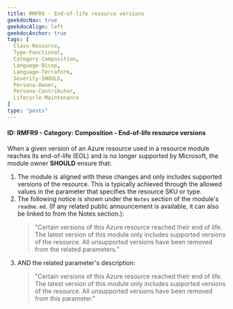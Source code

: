 ```yaml
---
title: RMFR9 - End-of-life resource versions
geekdocNav: true
geekdocAlign: left
geekdocAnchor: true
tags: [
  Class-Resource,
  Type-Functional,
  Category-Composition,
  Language-Bicep,
  Language-Terraform,
  Severity-SHOULD,
  Persona-Owner,
  Persona-Contributor,
  Lifecycle-Maintenance
]
type: "posts"
---
```


#### ID: RMFR9 - Category: Composition - End-of-life resource versions

When a given version of an Azure resource used in a resource module reaches its end-of-life (EOL) and is no longer supported by Microsoft, the module owner **SHOULD** ensure that:

1. The module is aligned with these changes and only includes supported versions of the resource. This is typically achieved through the allowed values in the parameter that specifies the resource SKU or type.
2. The following notice is shown under the `Notes` section of the module's `readme.md`. (If any related public announcement is available, it can also be linked to from the Notes section.):
    > "Certain versions of this Azure resource reached their end of life. The latest version of this module only includes supported versions of the resource. All unsupported versions have been removed from the related parameters."
3. AND the related parameter's description:
    > "Certain versions of this Azure resource reached their end of life. The latest version of this module only includes supported versions of the resource. All unsupported versions have been removed from this parameter."
